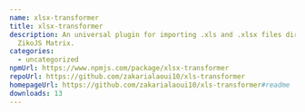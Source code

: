 ```yaml
---
name: xlsx-transformer
title: xlsx-transformer
description: An universal plugin for importing .xls and .xlsx files directly as
  ZikoJS Matrix.
categories:
  - uncategorized
npmUrl: https://www.npmjs.com/package/xlsx-transformer
repoUrl: https://github.com/zakarialaoui10/xls-transformer
homepageUrl: https://github.com/zakarialaoui10/xls-transformer#readme
downloads: 13
---
```


